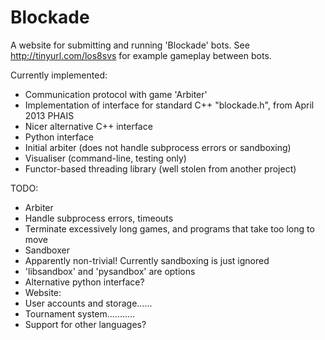 Blockade
========

A website for submitting and running 'Blockade' bots.
See http://tinyurl.com/los8svs for example gameplay between bots.

Currently implemented:
 - Communication protocol with game 'Arbiter'
 - Implementation of interface for standard C++ "blockade.h", from April 2013 PHAIS
 - Nicer alternative C++ interface
 - Python interface
 - Initial arbiter (does not handle subprocess errors or sandboxing)
 - Visualiser (command-line, testing only)
 - Functor-based threading library (well stolen from another project)

 
TODO:
 - Arbiter
  - Handle subprocess errors, timeouts
  - Terminate excessively long games, and programs that take too long to move
 - Sandboxer
  - Apparently non-trivial!  Currently sandboxing is just ignored
  - 'libsandbox' and 'pysandbox' are options
 - Alternative python interface?
 - Website:
  - User accounts and storage......
  - Tournament system...........
 - Support for other languages?